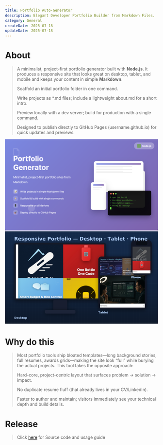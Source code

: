 ```yaml
---
title: Portfolio Auto-Generator
description: Elegant Developer Portfolio Builder from Markdown Files.
category: General
createDate: 2025-07-18
updateDate: 2025-07-18
---
```


# About

> A minimalist, project-first portfolio generator built with **Node.js**. It produces a responsive site that looks great on desktop, tablet, and mobile and keeps your content in simple **Markdown**.
>
> Scaffold an initial portfolio folder in one command.
>
> Write projects as *.md files; include a lightweight about.md for a short intro.
>
> Preview locally with a dev server; build for production with a single command.
>
> Designed to publish directly to GitHub Pages (username.github.io) for quick updates and previews.

![About](./about1.png)
![About](./about2.png)

# Why do this

> Most portfolio tools ship bloated templates—long background stories, full resumes, awards grids—making the site look “full” while burying the actual projects. This tool takes the opposite approach:
>
> Hard-core, project-centric layout that surfaces problem → solution → impact.
>
> No duplicate resume fluff (that already lives in your CV/LinkedIn).
>
> Faster to author and maintain; visitors immediately see your technical depth and build details.

# Release

> Click [here](https://github.com/taobowen/Portfolio) for Source code and usage guide
